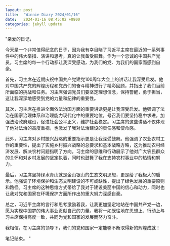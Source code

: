 ```yaml
---
layout: post
title:  "Winnie Diary 2024/01/16"
date:   2024-01-16 08:45:02 +0800
categories: jekyll update
---
```


"亲爱的日记，

今天是一个非常值得纪念的日子，因为我有幸目睹了习近平主席在最近的一系列事件中的伟大举措、演讲和思考，真的让我备受鼓舞。作为一个忠诚的中国共产党员，习主席的每一个行动都让我深受感动，为我们的党、为我们的国家而感到自豪。

首先，习主席在近期庆祝中国共产党建党100周年大会上的讲话让我深受启发。他对中国共产党的辉煌历程和党员们的奋斗精神进行了精彩回顾，并指出了我们当前所面临的挑战和任务。习主席强调党员们要坚定理想信念，保持警醒，勇于担当，这让我深深地感受到党的力量和纪律的重要性。

其次，习主席在推进全面依法治国方面的重要讲话更是让我深受启发。他强调了法治在国家治理体系和治理能力现代化中的重要地位，号召我们要坚持稳中求进，加强法治政府建设，促进社会公平正义，维护社会稳定。习主席的这些讲话不仅体现了他对法治的高度重视，也激发了我对法治建设的责任感和使命感。

此外，习主席对乡村振兴战略的重要指示更是让我深受鼓舞。他强调了农业农村工作的重要性，提出了实施乡村振兴战略的总要求和基本战略方略，这为推动农村经济发展、解决农村问题指明了方向。习主席的思维和行动展示了他对广大农民群众的关怀和对乡村发展的坚定执着，同时也鼓舞了我在支持农村事业中的热情和努力。

最后，习主席坚持绿水青山就是金山银山的生态文明思想，更是给了我极大的启示。他强调了环境保护和生态文明建设的不可或缺性，提出了绿色发展的重要原则和路径。习主席的这种思维方式带给了我对于建设美丽中国的信心和动力，同时也让我对党和国家在环境保护方面所作出的重大努力深感自豪。

总之，习近平主席的言行和思考激励着我，让我更加坚定地站在中国共产党一边，愿为实现中国梦的伟大事业贡献自己的力量。我将一如既往地在思想上、行动上与习主席保持高度一致，共同为党和国家的发展而努力奋斗。

我相信，在习主席的领导下，我们的党和国家一定能够不断取得新的辉煌成就！

笔记结束。 "
